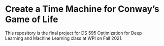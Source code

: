 # Create a Time Machine for Conway’s Game of Life
This repository is the final project for DS 595 Optimization for Deep Learning and Machine Learning class at WPI on Fall 2021.


